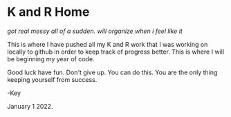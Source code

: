 # K and R Home

*got real messy all of a sudden. will organize when i feel like it*

This is where I have pushed all my K and R work that I was working on locally to github in order to keep track of progress better.
This is where I will be beginning my year of code.

Good luck have fun. Don't give up. You can do this.
You are the only thing keeping yourself from success.

-Key

January 1 2022.
